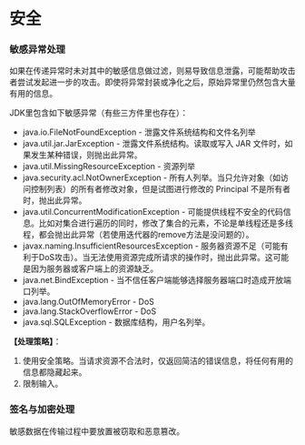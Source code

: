 # 安全

### 敏感异常处理

如果在传递异常时未对其中的敏感信息做过滤，则易导致信息泄露，可能帮助攻击者尝试发起进一步的攻击。即使将异常封装或净化之后，原始异常里仍然包含大量有用的信息。

JDK里包含如下敏感异常（有些三方件里也存在）：

- java.io.FileNotFoundException - 泄露文件系统结构和文件名列举
- java.util.jar.JarException - 泄露文件系统结构。读取或写入 JAR 文件时，如果发生某种错误，则抛出此异常。
- java.util.MissingResourceException - 资源列举
- java.security.acl.NotOwnerException - 所有人列举。当只允许对象（如访问控制列表）的所有者修改对象，但是试图进行修改的 Principal 不是所有者时，抛出此异常。
- java.util.ConcurrentModificationException - 可能提供线程不安全的代码信息。比如对集合进行遍历的同时，修改了集合的元素，不论是单线程还是多线程，都会抛出此异常（若使用迭代器的remove方法是没问题的）。
- javax.naming.InsufficientResourcesException - 服务器资源不足（可能有利于DoS攻击）。当无法使用资源完成所请求的操作时，抛出此异常。这可能是因为服务器或客户端上的资源缺乏。
- java.net.BindException - 当不信任客户端能够选择服务器端口时造成开放端口列举。
- java.lang.OutOfMemoryError - DoS
- java.lang.StackOverflowError - DoS
- java.sql.SQLException - 数据库结构，用户名列举。

**【处理策略】**：

1. 使用安全策略。当请求资源不合法时，仅返回简洁的错误信息，将任何有用的信息都隐藏起来。
2. 限制输入。

### 签名与加密处理

敏感数据在传输过程中要放置被窃取和恶意篡改。
